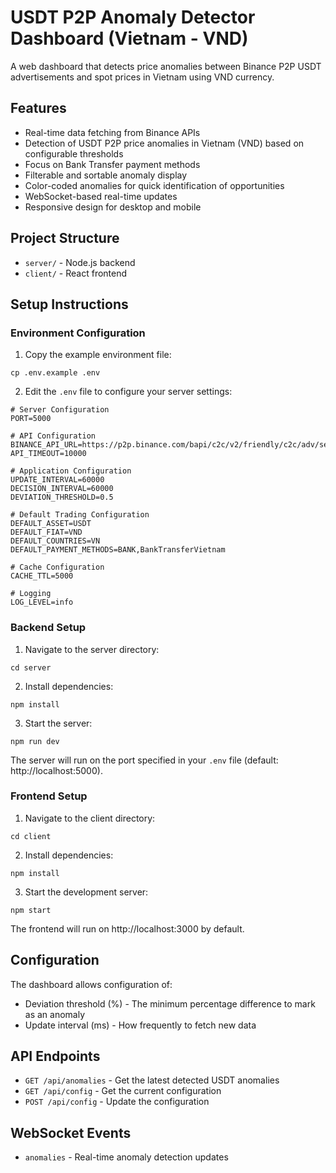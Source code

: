 # USDT P2P Anomaly Detector Dashboard (Vietnam - VND)

A web dashboard that detects price anomalies between Binance P2P USDT advertisements and spot prices in Vietnam using VND currency.

## Features

- Real-time data fetching from Binance APIs
- Detection of USDT P2P price anomalies in Vietnam (VND) based on configurable thresholds
- Focus on Bank Transfer payment methods
- Filterable and sortable anomaly display
- Color-coded anomalies for quick identification of opportunities
- WebSocket-based real-time updates
- Responsive design for desktop and mobile

## Project Structure

- `server/` - Node.js backend
- `client/` - React frontend

## Setup Instructions

### Environment Configuration

1. Copy the example environment file:
```
cp .env.example .env
```

2. Edit the `.env` file to configure your server settings:
```
# Server Configuration
PORT=5000

# API Configuration
BINANCE_API_URL=https://p2p.binance.com/bapi/c2c/v2/friendly/c2c/adv/search
API_TIMEOUT=10000

# Application Configuration
UPDATE_INTERVAL=60000
DECISION_INTERVAL=60000
DEVIATION_THRESHOLD=0.5

# Default Trading Configuration
DEFAULT_ASSET=USDT
DEFAULT_FIAT=VND
DEFAULT_COUNTRIES=VN
DEFAULT_PAYMENT_METHODS=BANK,BankTransferVietnam

# Cache Configuration
CACHE_TTL=5000

# Logging
LOG_LEVEL=info
```

### Backend Setup

1. Navigate to the server directory:
```
cd server
```

2. Install dependencies:
```
npm install
```

3. Start the server:
```
npm run dev
```

The server will run on the port specified in your `.env` file (default: http://localhost:5000).

### Frontend Setup

1. Navigate to the client directory:
```
cd client
```

2. Install dependencies:
```
npm install
```

3. Start the development server:
```
npm start
```

The frontend will run on http://localhost:3000 by default.

## Configuration

The dashboard allows configuration of:

- Deviation threshold (%) - The minimum percentage difference to mark as an anomaly
- Update interval (ms) - How frequently to fetch new data

## API Endpoints

- `GET /api/anomalies` - Get the latest detected USDT anomalies
- `GET /api/config` - Get the current configuration
- `POST /api/config` - Update the configuration

## WebSocket Events

- `anomalies` - Real-time anomaly detection updates 